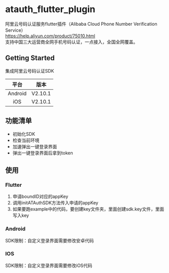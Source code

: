 # atauth_flutter_plugin

阿里云号码认证服务flutter插件（Alibaba Cloud Phone Number Verification Service） \
https://help.aliyun.com/product/75010.html \
支持中国三大运营商全网手机号码认证，一点接入，全国全网覆盖。


## Getting Started

集成阿里云号码认证SDK

|  平台   |  版本   |
| :-----: | :-----: |
| Android | V2.10.1 |
|   iOS   | V2.10.1 |

## 功能清单

* 初始化SDK
* 检查当前环境
* 加速弹出一键登录界面
* 弹出一键登录界面后拿到token

## 使用

### Flutter

1. 申请boundID对应的appKey
2. 调用initATAuthSDK方法传入申请的appKey
3. 如果要跑example中的代码，要创建key文件夹，里面创建sdk.key文件，里面写入key

 ### Android

SDK限制：自定义登录界面需要修改安卓代码

### IOS

SDK限制：自定义登录界面需要修改iOS代码